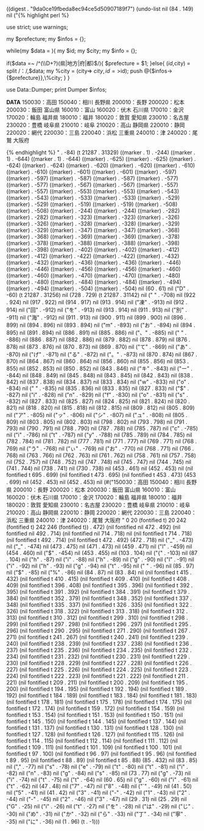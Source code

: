 
((digest . "9da0ce19fbeda8ec94ce5d50907189f7") (undo-list nil (84 . 149) nil ("{% highlight perl %}

use strict;
use warnings;

my $prefecture;
my $infos = {};

while(my $data = <DATA>){
 my $id;
 my $city;
 my $info = {};

 if($data =~ /^(\\D+?)(県|地方|府|都)$/){
   $prefecture = $1;
 }else{
   ($id,$city) = split /：/,$data;
   my %city = (city=> $city,id=>$id);
   push @{$infos->{$prefecture}},\\%city;
 }
}

use Data::Dumper;
print Dumper $infos;

__DATA__
150030：高田
150040：相川
長野県
200010：長野
200020：松本
200030：飯田
富山県
160010：富山
160020：伏木
石川県
170010：金沢
170020：輪島
福井県
180010：福井
180020：敦賀
愛知県
230010：名古屋
230020：豊橋
岐阜県
210010：岐阜
210020：高山
静岡県
220010：静岡
220020：網代
220030：三島
220040：浜松
三重県
240010：津
240020：尾鷲
大阪府

{% endhighlight %}
" . -84) (t 21287 . 31329) ((marker . 1) . -244) ((marker . 1) . -644) ((marker . 1) . -644) ((marker) . -625) ((marker) . -625) ((marker) . -624) ((marker) . -624) ((marker) . -620) ((marker) . -620) ((marker) . -610) ((marker) . -610) ((marker) . -601) ((marker) . -601) ((marker) . -597) ((marker) . -597) ((marker) . -587) ((marker) . -587) ((marker) . -577) ((marker) . -577) ((marker) . -567) ((marker) . -567) ((marker) . -557) ((marker) . -557) ((marker) . -553) ((marker) . -553) ((marker) . -543) ((marker) . -543) ((marker) . -533) ((marker) . -533) ((marker) . -529) ((marker) . -529) ((marker) . -519) ((marker) . -519) ((marker) . -508) ((marker) . -508) ((marker) . -244) ((marker) . -244) ((marker) . -282) ((marker) . -282) ((marker) . -323) ((marker) . -323) ((marker) . -326) ((marker) . -326) ((marker) . -328) ((marker) . -328) ((marker) . -329) ((marker) . -329) ((marker) . -347) ((marker) . -347) ((marker) . -368) ((marker) . -368) ((marker) . -369) ((marker) . -369) ((marker) . -378) ((marker) . -378) ((marker) . -388) ((marker) . -388) ((marker) . -398) ((marker) . -398) ((marker) . -402) ((marker) . -402) ((marker) . -412) ((marker) . -412) ((marker) . -422) ((marker) . -422) ((marker) . -432) ((marker) . -432) ((marker) . -436) ((marker) . -436) ((marker) . -446) ((marker) . -446) ((marker) . -456) ((marker) . -456) ((marker) . -460) ((marker) . -460) ((marker) . -470) ((marker) . -470) ((marker) . -480) ((marker) . -480) ((marker) . -484) ((marker) . -484) ((marker) . -494) ((marker) . -494) ((marker) . -504) ((marker) . -504) nil (60 . 61) nil ("D" . -60) (t 21287 . 31256) nil (728 . 729) (t 21287 . 31142) nil ("
" . -708) nil (922 . 924) nil (917 . 922) nil (914 . 917) nil (913 . 914) nil ("凍" . -913) nil (912 . 914) nil ("回" . -912) nil ("を" . -913) nil (913 . 914) nil (911 . 913) nil ("別" . -911) nil ("海" . -912) nil (911 . 913) nil (900 . 911) nil (899 . 900) nil (896 . 899) nil (894 . 896) nil (893 . 894) nil ("m" . -893) nil ("お" . -894) nil (894 . 895) nil (891 . 894) nil (886 . 891) nil (885 . 886) nil ("、" . -885) nil ("
" . -886) nil (886 . 887) nil (882 . 886) nil (879 . 882) nil (878 . 879) nil (876 . 878) nil (873 . 876) nil (870 . 873) nil (869 . 870) nil ("て" . -869) nil ("あ" . -870) nil ("げ" . -871) nil ("る" . -872) nil ("。" . -873) nil (870 . 874) nil (867 . 870) nil (864 . 867) nil (860 . 864) nil (856 . 860) nil (855 . 856) nil (853 . 855) nil (852 . 853) nil (850 . 852) nil (843 . 846) nil ("キ" . -843) nil ("ー" . -844) nil (848 . 849) nil (845 . 848) nil (843 . 845) nil (842 . 843) nil (838 . 842) nil (837 . 838) nil (834 . 837) nil (833 . 834) nil ("w" . -833) nil ("o" . -834) nil ("
" . -835) nil (835 . 836) nil (833 . 835) nil (827 . 833) nil ("$" . -827) nil ("i" . -828) nil ("n" . -829) nil ("f" . -830) nil ("o" . -831) nil ("s" . -832) nil (827 . 833) nil (825 . 827) nil (824 . 825) nil (821 . 824) nil (820 . 821) nil (818 . 820) nil (815 . 818) nil (812 . 815) nil (809 . 812) nil (805 . 809) nil ("ア" . -805) nil ("ッ" . -806) nil ("シ" . -807) nil ("ュ" . -808) nil (805 . 809) nil (803 . 805) nil (802 . 803) nil (798 . 802) nil (793 . 798) nil (791 . 793) nil (790 . 791) nil (788 . 790) nil (787 . 788) nil (785 . 787) nil ("c" . -785) nil ("i" . -786) nil ("t" . -787) nil ("y" . -788) nil (785 . 789) nil (784 . 785) nil (782 . 784) nil (781 . 782) nil (777 . 781) nil (771 . 777) nil (769 . 771) nil (768 . 769) nil ("う" . -768) nil ("ぃ" . -769) nil ("お" . -770) nil (768 . 771) nil (766 . 768) nil (763 . 766) nil (762 . 763) nil (761 . 762) nil (758 . 761) nil (757 . 758) nil (752 . 757) nil (748 . 752) nil (747 . 748) nil (745 . 747) nil (744 . 745) nil (741 . 744) nil (738 . 741) nil (730 . 738) nil (453 . 461) nil (452 . 453) nil (nil fontified t 695 . 699) (nil fontified t 473 . 695) (nil fontified t 453 . 473) (453 . 699) nil (452 . 453) nil (452 . 453) nil (#("150030：高田
150040：相川
長野県
200010：長野
200020：松本
200030：飯田
富山県
160010：富山
160020：伏木
石川県
170010：金沢
170020：輪島
福井県
180010：福井
180020：敦賀
愛知県
230010：名古屋
230020：豊橋
岐阜県
210010：岐阜
210020：高山
静岡県
220010：静岡
220020：網代
220030：三島
220040：浜松
三重県
240010：津
240020：尾鷲
大阪府
" 0 20 (fontified t) 20 242 (fontified t) 242 246 (fontified t)) . 472) (nil fontified nil 472 . 492) (nil fontified nil 492 . 714) (nil fontified nil 714 . 718) nil (nil fontified t 714 . 718) (nil fontified t 492 . 714) (nil fontified t 472 . 492) (472 . 718) nil ("_" . -473) nil ("_" . -474) nil (473 . 475) nil (471 . 473) nil (459 . 471) nil ("l" . -459) nil (454 . 460) nil ("$" . -454) nil (453 . 455) nil (103 . 104) nil ("{" . -103) nil (87 . 104) nil ("h" . -87) nil ("i" . -88) nil ("h" . -89) nil ("g" . -90) nil ("l" . -91) nil ("i" . -92) nil ("h" . -93) nil ("g" . -94) nil ("t" . -95) nil (" " . -96) nil (85 . 97) nil ("$" . -85) nil ("%" . -86) nil (84 . 87) nil (83 . 84) nil (nil fontified t 415 . 432) (nil fontified t 410 . 415) (nil fontified t 409 . 410) (nil fontified t 408 . 409) (nil fontified t 396 . 408) (nil fontified t 395 . 396) (nil fontified t 392 . 395) (nil fontified t 391 . 392) (nil fontified t 384 . 391) (nil fontified t 379 . 384) (nil fontified t 352 . 379) (nil fontified t 348 . 352) (nil fontified t 337 . 348) (nil fontified t 335 . 337) (nil fontified t 326 . 335) (nil fontified t 322 . 326) (nil fontified t 318 . 322) (nil fontified t 313 . 318) (nil fontified t 312 . 313) (nil fontified t 310 . 312) (nil fontified t 299 . 310) (nil fontified t 298 . 299) (nil fontified t 297 . 298) (nil fontified t 296 . 297) (nil fontified t 295 . 296) (nil fontified t 290 . 295) (nil fontified t 271 . 290) (nil fontified t 267 . 271) (nil fontified t 241 . 267) (nil fontified t 240 . 241) (nil fontified t 239 . 240) (nil fontified t 238 . 239) (nil fontified t 237 . 238) (nil fontified t 236 . 237) (nil fontified t 235 . 236) (nil fontified t 234 . 235) (nil fontified t 232 . 234) (nil fontified t 231 . 232) (nil fontified t 230 . 231) (nil fontified t 229 . 230) (nil fontified t 228 . 229) (nil fontified t 227 . 228) (nil fontified t 226 . 227) (nil fontified t 225 . 226) (nil fontified t 224 . 225) (nil fontified t 223 . 224) (nil fontified t 222 . 223) (nil fontified t 221 . 222) (nil fontified t 211 . 221) (nil fontified t 209 . 211) (nil fontified t 200 . 209) (nil fontified t 195 . 200) (nil fontified t 194 . 195) (nil fontified t 192 . 194) (nil fontified t 189 . 192) (nil fontified t 184 . 189) (nil fontified t 183 . 184) (nil fontified t 181 . 183) (nil fontified t 178 . 181) (nil fontified t 175 . 178) (nil fontified t 174 . 175) (nil fontified t 172 . 174) (nil fontified t 159 . 172) (nil fontified t 154 . 159) (nil fontified t 153 . 154) (nil fontified t 151 . 153) (nil fontified t 150 . 151) (nil fontified t 145 . 150) (nil fontified t 144 . 145) (nil fontified t 137 . 144) (nil fontified t 131 . 137) (nil fontified t 130 . 131) (nil fontified t 128 . 130) (nil fontified t 127 . 128) (nil fontified t 126 . 127) (nil fontified t 115 . 126) (nil fontified t 114 . 115) (nil fontified t 112 . 114) (nil fontified t 111 . 112) (nil fontified t 109 . 111) (nil fontified t 101 . 109) (nil fontified t 100 . 101) (nil fontified t 97 . 100) (nil fontified t 96 . 97) (nil fontified t 95 . 96) (nil fontified t 89 . 95) (nil fontified t 88 . 89) (nil fontified t 85 . 88) (85 . 432) nil (83 . 85) nil ("," . -77) nil ("s" . -78) nil ("e" . -79) nil ("t" . -80) nil ("t" . -81) nil ("i" . -82) nil ("n" . -83) nil ("g" . -84) nil ("s" . -85) nil (73 . 77) nil ("g" . -73) nil ("i" . -74) nil ("t" . -75) nil ("t" . -64) nil (60 . 65) nil ("g" . -60) nil ("i" . -61) nil ("t" . -62) nil (47 . 48) nil ("7" . -47) nil ("8" . -48) nil ("`" . -49) nil (41 . 50) nil ("5" . -41) nil (41 . 42) nil ("3" . -41) nil ("-" . -42) nil ("1" . -43) nil ("2" . -44) nil ("-" . -45) nil ("2" . -46) nil ("3" . -47) nil (29 . 31) nil (25 . 29) nil ("G" . -25) nil ("i" . -26) nil ("t" . -27) nil ("を" . -28) nil ("は" . -29) nil ("じ" . -30) nil ("め" . -31) nil ("か" . -32) nil ("ら" . -33) nil ("丁" . -34) nil ("寧" . -35) nil ("に" . -36) nil (1 . 96) (t . -1)))
